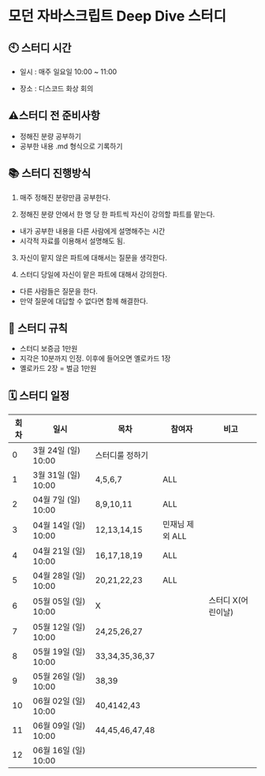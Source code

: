 # 모던 자바스크립트 Deep Dive 스터디
## 🕙 스터디 시간

- 일시 : 매주 일요일 10:00 ~ 11:00

- 장소 : 디스코드 화상 회의

## ⚠️스터디 전 준비사항
- 정해진 분량 공부하기
- 공부한 내용 .md 형식으로 기록하기

## 📚 스터디 진행방식

1. 매주 정해진 분량만큼 공부한다.

2. 정해진 분량 안에서 한 명 당 한 파트씩 자신이 강의할 파트를 맡는다.

  - 내가 공부한 내용을 다른 사람에게 설명해주는 시간
  - 시각적 자료를 이용해서 설명해도 됨.

3. 자신이 맡지 않은 파트에 대해서는 질문을 생각한다.

4. 스터디 당일에 자신이 맡은 파트에 대해서 강의한다.

- 다른 사람들은 질문을 한다. 
- 만약 질문에 대답할 수 없다면 함께 해결한다.

## 📄 스터디 규칙

- 스터디 보증금 1만원
- 지각은 10분까지 인정. 이후에 들어오면 옐로카드 1장
- 옐로카드 2장 = 벌금 1만원

## 🗓 스터디 일정

| 회차 | 일시 | 목차       | 참여자         | 비고       |
|------|----------------|------------|----------------|------------|
| 0    | 3월 24일 (일) 10:00 | 스터디룰 정하기 |                |            |
| 1    | 3월 31일 (일) 10:00 | 4,5,6,7     | ALL               |            |
| 2    | 04월 7일 (일) 10:00 | 8,9,10,11   | ALL              |            |
| 3    | 04월 14일 (일) 10:00 | 12,13,14,15 | 민재님 제외 ALL               |            |
| 4    | 04월 21일 (일) 10:00 | 16,17,18,19 | ALL               |            |
| 5    | 04월 28일 (일) 10:00 | 20,21,22,23 | ALL               |            |
| 6    | 05월 05일 (일) 10:00 | X     |               | 스터디 X(어린이날)   |
| 7    | 05월 12일 (일) 10:00 | 24,25,26,27 |                |            |
| 8    | 05월 19일 (일) 10:00 | 33,34,35,36,37 |             |            |
| 9    | 05월 26일 (일) 10:00 | 38,39       |                |            |
| 10   | 06월 02일 (일) 10:00 | 40,4142,43  |                |            |
| 11   | 06월 09일 (일) 10:00 | 44,45,46,47,48 |             |            |
| 12   | 06월 16일 (일) 10:00 |            |                |            |

